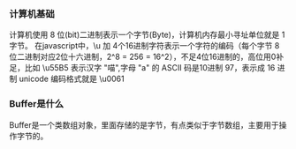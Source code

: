 ### 计算机基础
计算机使用 8 位(bit)二进制表示一个字节(Byte)，计算机内存最小寻址单位就是 1 字节。
在javascript中，\u 加 4个16进制字符表示一个字符的编码（每个字节 8 位二进制对应2位十六进制，2^8 = 256 = 16^2），不足4位16进制的，高位用0补足，比如 \u55B5 表示汉字 "喵",字母 "a" 的 ASCII 码是10进制 97，表示成 16 进制 unicode 编码格式就是 \u0061
### Buffer是什么
Buffer是一个类数组对象，里面存储的是字节，有点类似于字节数组，主要用于操作字节的。